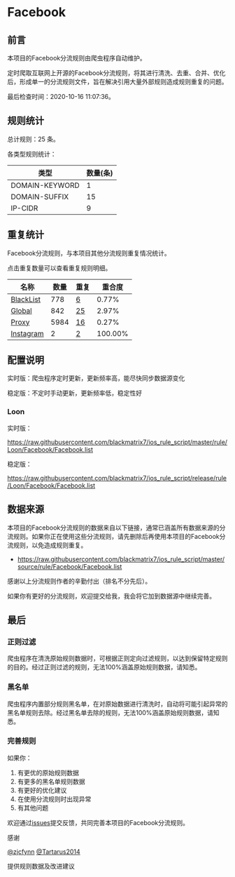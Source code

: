 # Facebook

## 前言

本项目的Facebook分流规则由爬虫程序自动维护。

定时爬取互联网上开源的Facebook分流规则，将其进行清洗、去重、合并、优化后，形成单一的分流规则文件，旨在解决引用大量外部规则造成规则重复的问题。


最后检查时间：2020-10-16 11:07:36。

## 规则统计

总计规则：25 条。

各类型规则统计：

| 类型 | 数量(条) |
| ---- | ---- |
| DOMAIN-KEYWORD | 1 |
| DOMAIN-SUFFIX | 15 |
| IP-CIDR | 9 |
## 重复统计

Facebook分流规则，与本项目其他分流规则重复情况统计。

点击重复数量可以查看重复规则明细。

| 名称 | 数量 | 重复 | 重合度 |
| ---- | ---- | ---- | ------ |
|  [BlackList](https://github.com/blackmatrix7/ios_rule_script/tree/master/rule/Loon/BlackList)    | 778   | [6](https://github.com/blackmatrix7/ios_rule_script/tree/master/rule/Repeat/Facebook/BlackList.list)   |   0.77%  |
|  [Global](https://github.com/blackmatrix7/ios_rule_script/tree/master/rule/Loon/Global)    | 842   | [25](https://github.com/blackmatrix7/ios_rule_script/tree/master/rule/Repeat/Facebook/Global.list)   |   2.97%  |
|  [Proxy](https://github.com/blackmatrix7/ios_rule_script/tree/master/rule/Loon/Proxy)    | 5984   | [16](https://github.com/blackmatrix7/ios_rule_script/tree/master/rule/Repeat/Facebook/Proxy.list)   |   0.27%  |
|  [Instagram](https://github.com/blackmatrix7/ios_rule_script/tree/master/rule/Loon/Instagram)    | 2   | [2](https://github.com/blackmatrix7/ios_rule_script/tree/master/rule/Repeat/Facebook/Instagram.list)   |   100.00%  |
## 配置说明

实时版：爬虫程序定时更新，更新频率高，能尽快同步数据源变化

稳定版：不定时手动更新，更新频率低，稳定性好

### Loon 
实时版：

https://raw.githubusercontent.com/blackmatrix7/ios_rule_script/master/rule/Loon/Facebook/Facebook.list

稳定版：

https://raw.githubusercontent.com/blackmatrix7/ios_rule_script/release/rule/Loon/Facebook/Facebook.list

## 数据来源

本项目的Facebook分流规则的数据来自以下链接，通常已涵盖所有数据来源的分流规则。如果你正在使用这些分流规则，请先删除后再使用本项目的Facebook分流规则，以免造成规则重复。

- https://raw.githubusercontent.com/blackmatrix7/ios_rule_script/master/source/rule/Facebook/Facebook.list


感谢以上分流规则作者的辛勤付出（排名不分先后）。

如果你有更好的分流规则，欢迎提交给我，我会将它加到数据源中继续完善。

## 最后

### 正则过滤

爬虫程序在清洗原始规则数据时，可根据正则定向过滤规则，以达到保留特定规则的目的。经过正则过滤的规则，无法100%涵盖原始规则数据，请知悉。

### 黑名单

爬虫程序内置部分规则黑名单，在对原始数据进行清洗时，自动将可能引起异常的黑名单规则去除。经过黑名单去除的规则，无法100%涵盖原始规则数据，请知悉。

### 完善规则

如果你：

1. 有更优的原始规则数据
2. 有更多的黑名单规则数据
3. 有更好的优化建议
4. 在使用分流规则时出现异常
5. 有其他问题

欢迎通过[issues](https://github.com/blackmatrix7/ios_rule_script/issues/new)提交反馈，共同完善本项目的Facebook分流规则。

感谢

[@zjcfynn](https://github.com/zjcfynn) [@Tartarus2014](https://github.com/Tartarus2014)

提供规则数据及改进建议